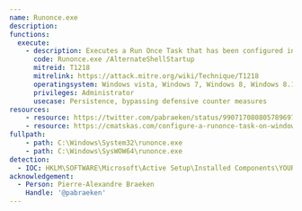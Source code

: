 ```yaml
---
name: Runonce.exe
description: 
functions:
  execute:
    - description: Executes a Run Once Task that has been configured in the registry
      code: Runonce.exe /AlternateShellStartup
      mitreid: T1218
      mitrelink: https://attack.mitre.org/wiki/Technique/T1218
      operatingsystem: Windows vista, Windows 7, Windows 8, Windows 8.1, Windows 10
      privileges: Administrator
      usecase: Persistence, bypassing defensive counter measures
resources:
    - resource: https://twitter.com/pabraeken/status/990717080805789697
    - resource: https://cmatskas.com/configure-a-runonce-task-on-windows/
fullpath:
    - path: C:\Windows\System32\runonce.exe
    - path: C:\Windows\SysWOW64\runonce.exe
detection:
  - IOC: HKLM\SOFTWARE\Microsoft\Active Setup\Installed Components\YOURKEY
acknowledgement:
  - Person: Pierre-Alexandre Braeken
    Handle: '@pabraeken'
---
```

